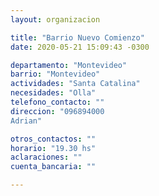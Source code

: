 ```yaml
---
layout: organizacion

title: "Barrio Nuevo Comienzo"
date: 2020-05-21 15:09:43 -0300

departamento: "Montevideo"
barrio: "Montevideo"
actividades: "Santa Catalina"
necesidades: "Olla"
telefono_contacto: ""
direccion: "096894000
Adrian"

otros_contactos: ""
horario: "19.30 hs"
aclaraciones: ""
cuenta_bancaria: ""

---
```


